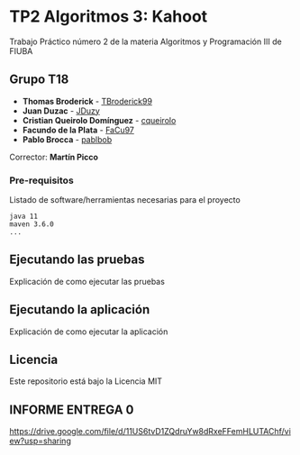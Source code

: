 # TP2 Algoritmos 3: Kahoot

Trabajo Práctico número 2 de la materia Algoritmos y Programación III de FIUBA

## Grupo T18

* **Thomas Broderick** - [TBroderick99](https://github.com/TBroderick99)
* **Juan Duzac** - [JDuzy](https://github.com/JDuzy)
* **Cristian Queirolo Domínguez** - [cqueirolo](https://github.com/cqueirolo)
* **Facundo de la Plata** - [FaCu97](https://github.com/FaCu97)
* **Pablo Brocca** - [pablbob](https://github.com/pablbob)

Corrector: **Martín Picco**

### Pre-requisitos

Listado de software/herramientas necesarias para el proyecto

```
java 11
maven 3.6.0
...
```

## Ejecutando las pruebas

Explicación de como ejecutar las pruebas

## Ejecutando la aplicación

Explicación de como ejecutar la aplicación

## Licencia

Este repositorio está bajo la Licencia MIT

## INFORME ENTREGA 0

https://drive.google.com/file/d/11US6tvD1ZQdruYw8dRxeFFemHLUTAChf/view?usp=sharing

